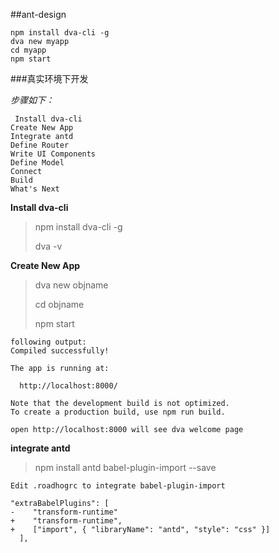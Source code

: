 ##ant-design 

    npm install dva-cli -g
    dva new myapp
    cd myapp
    npm start
    
###真实环境下开发
    
*步骤如下：*
    
     Install dva-cli
    Create New App
    Integrate antd
    Define Router
    Write UI Components
    Define Model
    Connect
    Build
    What's Next    

**Install dva-cli**
    
>npm install dva-cli -g
>
>dva -v

**Create New App**

>dva new objname
>
>cd objname
>
>npm start

    following output:
    Compiled successfully!

    The app is running at:
    
      http://localhost:8000/
    
    Note that the development build is not optimized.
    To create a production build, use npm run build.
    
    open http://localhost:8000 will see dva welcome page
     
**integrate antd**

>npm install antd babel-plugin-import --save
>
    
    Edit .roadhogrc to integrate babel-plugin-import 
    
    "extraBabelPlugins": [
    -    "transform-runtime"
    +    "transform-runtime",
    +    ["import", { "libraryName": "antd", "style": "css" }]
      ],